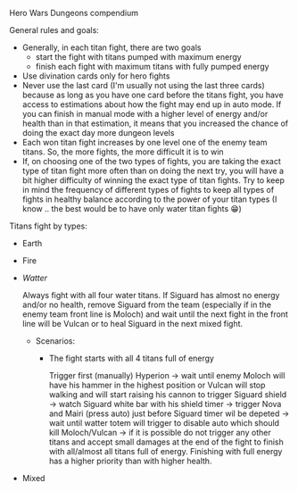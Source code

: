 Hero Wars Dungeons compendium

General rules and goals:
- Generally, in each titan fight, there are two goals
  - start the fight with titans pumped with maximum energy
  - finish each fight with maximum titans with fully pumped energy
- Use divination cards only for hero fights
- Never use the last card (I'm usually not using the last three cards) because as long as you have one card before the titans fight, you have access to estimations about how the fight may end up in auto mode. If you can finish in manual mode with a higher level of energy and/or health than in that estimation, it means that you increased the chance of doing the exact day more dungeon levels
- Each won titan fight increases by one level one of the enemy team titans. So, the more fights, the more difficult it is to win
- If, on choosing one of the two types of fights, you are taking the exact type of titan fight more often than on doing the next try, you will have a bit higher difficulty of winning the exact type of titan fights. Try to keep in mind the frequency of different types of fights to keep all types of fights in healthy balance according to the power of your titan types (I know .. the best would be to have only water titan fights 😁)

Titans fight by types:

- Earth
  
- Fire
  
- *Watter*

  Always fight with all four water titans. If Siguard has almost no energy and/or no health, remove Siguard from the team (especially if in the enemy team front line is Moloch) and wait until the next fight in the front line will be Vulcan or to heal Siguard in the next mixed fight.
  - Scenarios:
    - The fight starts with all 4 titans full of energy

      Trigger first (manually) Hyperion → wait until enemy Moloch will have his hammer in the highest position or Vulcan will stop walking and will start raising his cannon to trigger Siguard shield → watch Siguard white bar with his shield timer → trigger Nova and Mairi (press auto) just before Siguard timer wil be depeted → wait until watter totem will trigger to disable auto which should kill Moloch/Vulcan → if it is possible do not trigger any other titans and accept small damages at the end of the fight to finish with all/almost all titans full of energy. Finishing with full energy has a higher priority than with higher health.
    


- Mixed
  
